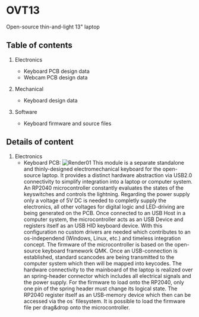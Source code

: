 # OVT13
Open-source thin-and-light 13" laptop
## Table of contents

1. Electronics
   - Keyboard PCB design data
   - Webcam PCB design data
2. Mechanical
   - Keyboard design data

4. Software
   - Keyboard firmware and source files

## Details of content

1. Electronics
   - Keyboard PCB: ![Render01](https://github.com/ThommyL34/OVT13/assets/140168168/397b6bca-a45f-4927-a19a-ad8bf5276440) This module is a separate standalone and thinly-designed electromechanical keyboard for the open-source laptop. It provides a distinct hardware abstraction via USB2.0 connectivity to simplify integration into a laptop or computer system. An RP2040 microcontroller constantly evaluates the states of the keyswitches and controls the lightning. Regarding the power supply only a voltage of 5V DC is needed to completly supply the electronics, all other voltages for digital logic and LED-driving are being generated on the PCB. Once connected to an USB Host in a computer system, the microcontroller acts as an USB Device and registers itself as an USB HID keyboard device. With this configuration no custom drivers are needed which contributes to an os-independend (Windows, Linux, etc.) and timeless integration concept. The firmware of the microcontroller is based on the open-source keyboard framework QMK. Once an USB-connection is established, standard scancodes are being transmitted to the computer system which then will be mapped into keycodes. The hardware connectivity to the mainboard of the laptop is realized over an spring-header connector which includes all electrical signals and the power supply. For the firmware to load onto the RP2040, only one pin of the spring header must change its logical state. The RP2040 register itself as an USB-memory device which then can be accessed via the os` filesystem. It is possible to load the firmware file per drag&drop onto the microcontroller. 
